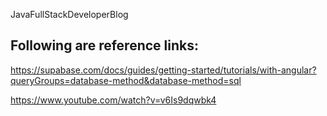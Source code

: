 JavaFullStackDeveloperBlog

## Following are reference links:

https://supabase.com/docs/guides/getting-started/tutorials/with-angular?queryGroups=database-method&database-method=sql

https://www.youtube.com/watch?v=v6Is9dqwbk4
